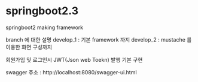 # springboot2.3
springboot2 making framework

branch 에 대한 설명
develop_1 : 기본 framework 까지
develop_2 : mustache 를 이용한 화면 구성까지

회원가입 및 로그인시 JWT(Json web Toekn) 발행 기본 구현

swagger 주소 : http://localhost:8080/swagger-ui.html

